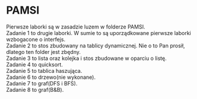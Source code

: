 # PAMSI

Pierwsze laborki są w zasadzie luzem w folderze PAMSI.  
Zadanie 1 to drugie laborki. W sumie to są uporządkowane pierwsze laborki wzbogacone o interfejs.  
Zadanie 2 to stos zbudowany na tablicy dynamicznej. Nie o to Pan prosił, dlatego ten folder jest zbędny.  
Zadanie 3 to lista oraz kolejka i stos zbudowane w oparciu o listę.  
Zadanie 4 to quicksort.  
Zadanie 5 to tablica haszująca.  
Zadanie 6 to drzewo(nie wykonane).  
Zadanie 7 to graf(DFS i BFS).  
Zadanie 8 to graf(B&B).  
